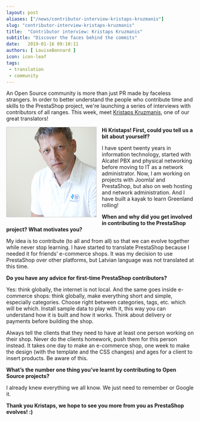 ```yaml
---
layout: post
aliases: ["/news/contributor-interview-kristaps-kruzmanis"]
slug: "contributor-interview-kristaps-kruzmanis"
title:  "Contributor interview: Kristaps Kruzmanis"
subtitle: "Discover the faces behind the commits"
date:   2019-01-16 09:10:11
authors: [ LouiseBonnard ]
icon: icon-leaf
tags:
 - translation
 - community
---
```


An Open Source community is more than just PR made by faceless strangers. In order to better understand the people who contribute time and skills to the PrestaShop project, we're launching a series of interviews with contributors of all ranges. This week, meet [Kristaps Kruzmanis](https://crowdin.com/profile/kristapskr), one of our great translators!


<img style="border: 1px solid #CCC; float: left; margin: 0 1em 1em 0;" width="240" height="240" src="/assets/images/2019/01/Kristaps-Kruzmanis.png">


**Hi Kristaps! First, could you tell us a bit about yourself?**

I have spent twenty years in information technology, started with Alcatel PBX and physical networking before moving to IT as a network administrator. Now, I am working on projects with Joomla! and PrestaShop, but also on web hosting and network administration. And I have built a kayak to learn Greenland rolling!


**When and why did you get involved in contributing to the PrestaShop project? What motivates you?**

My idea is to contribute (to all and from all) so that we can evolve together while never stop learning. I have started to translate PrestaShop because I needed it for friends’ e-commerce shops. It was my decision to use PrestaShop over other platforms, but Latvian language was not translated at this time.


**Do you have any advice for first-time PrestaShop contributors?**

Yes: think globally, the internet is not local. And the same goes inside e-commerce shops: think globally, make everything short and simple, especially categories. Choose right between categories, tags, etc. which will be which. Install sample data to play with it, this way you can understand how it is built and how it works. Think about delivery or payments before building the shop.
 
Always tell the clients that they need to have at least one person working on their shop. Never do the clients homework, push them for this person instead. It takes one day to make an e-commerce shop, one week to make the design (with the template and the CSS changes) and ages for a client to insert products. Be aware of this.


**What’s the number one thing you’ve learnt by contributing to Open Source projects?**

I already knew everything we all know. We just need to remember or Google it.

**Thank you Kristaps, we hope to see you more from you as PrestaShop evolves! :)**
